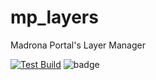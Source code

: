 # mp_layers
Madrona Portal's Layer Manager

[![Test Build](https://github.com/Ecotrust/mp-layers/actions/workflows/django.yml/badge.svg?branch=main)](https://github.com/Ecotrust/mp-layers/actions/workflows/django.yml)
![badge](https://img.shields.io/endpoint?url=https://gist.githubusercontent.com/rhodges/20cd92a8df1c63f3e6447540e67cddfd/raw/mpl_coverage.json)
